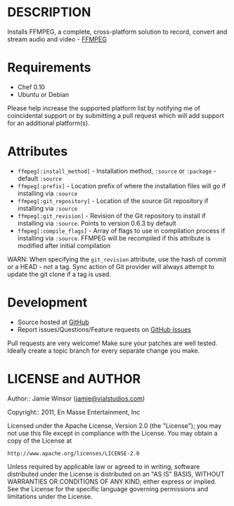 DESCRIPTION
===========

Installs FFMPEG, a complete, cross-platform solution to record, convert and stream audio and video - [FFMPEG](http://www.ffmpeg.org/)

Requirements
============

* Chef 0.10
* Ubuntu or Debian

Please help increase the supported platform list by notifying me of coincidental support or by submitting a pull request which will add support for an additional platform(s).

Attributes
==========

* `ffmpeg[:install_method]` - Installation method, `:source` or `:package` - default `:source`
* `ffmpeg[:prefix]` - Location prefix of where the installation files will go if installing via `:source`
* `ffmpeg[:git_repository]` - Location of the source Git repository if installing via `:source`
* `ffmpeg[:git_revision]` - Revision of the Git repository to install if installing via `:source`. Points to version 0.6.3 by default
* `ffmpeg[:compile_flags]` - Array of flags to use in compilation process if installing via `:source`. FFMPEG will be recompiled if this attribute is modified after initial compilation

WARN: When specifying the `git_revision` attribute, use the hash of commit or a HEAD - not a tag. Sync action of Git provider will always attempt to update the git clone if a tag is used.

Development
===========

* Source hosted at [GitHub](https://github.com/enmasse-entertainment/ffmpeg-cookbook)
* Report issues/Questions/Feature requests on [GitHub Issues](https://github.com/enmasse-entertainment/ffmpeg-cookbook/issues)

Pull requests are very welcome! Make sure your patches are well tested.
Ideally create a topic branch for every separate change you make.

LICENSE and AUTHOR
==================

Author:: Jamie Winsor (<jamie@vialstudios.com>)

Copyright:: 2011, En Masse Entertainment, Inc

Licensed under the Apache License, Version 2.0 (the "License");
you may not use this file except in compliance with the License.
You may obtain a copy of the License at

    http://www.apache.org/licenses/LICENSE-2.0

Unless required by applicable law or agreed to in writing, software
distributed under the License is distributed on an "AS IS" BASIS,
WITHOUT WARRANTIES OR CONDITIONS OF ANY KIND, either express or implied.
See the License for the specific language governing permissions and
limitations under the License.

